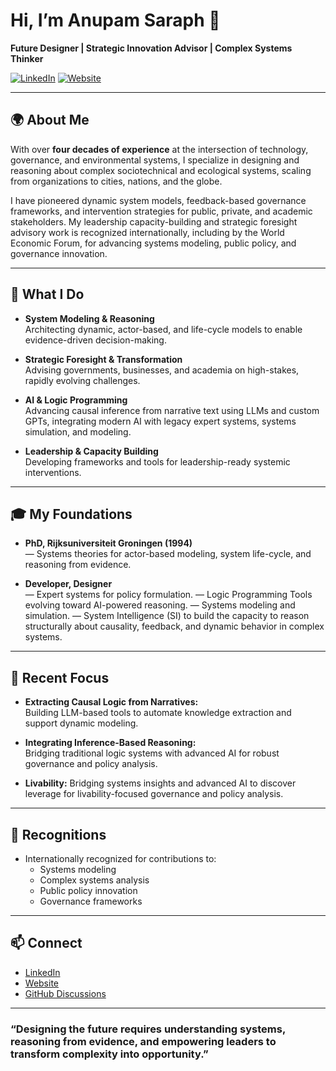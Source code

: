 # Hi, I’m Anupam Saraph 👋

**Future Designer | Strategic Innovation Advisor | Complex Systems Thinker**

[![LinkedIn](https://img.shields.io/badge/LinkedIn-blue?logo=linkedin)](https://linkedin.com/in/anupamsaraph)
[![Website](https://img.shields.io/badge/Website-green?logo=google-chrome)](https://anupam.saraph.in)

---

## 🌍 About Me

With over **four decades of experience** at the intersection of technology, governance, and environmental systems, I specialize in designing and reasoning about complex sociotechnical and ecological systems, scaling from organizations to cities, nations, and the globe.

I have pioneered dynamic system models, feedback-based governance frameworks, and intervention strategies for public, private, and academic stakeholders. My leadership capacity-building and strategic foresight advisory work is recognized internationally, including by the World Economic Forum, for advancing systems modeling, public policy, and governance innovation.

---

## 🧠 What I Do

- **System Modeling & Reasoning**  
  Architecting dynamic, actor-based, and life-cycle models to enable evidence-driven decision-making.

- **Strategic Foresight & Transformation**  
  Advising governments, businesses, and academia on high-stakes, rapidly evolving challenges.

- **AI & Logic Programming**  
  Advancing causal inference from narrative text using LLMs and custom GPTs, integrating modern AI with legacy expert systems, systems simulation, and modeling.

- **Leadership & Capacity Building**  
  Developing frameworks and tools for leadership-ready systemic interventions.

---

## 🎓 My Foundations

- **PhD, Rijksuniversiteit Groningen (1994)**  
  — Systems theories for actor-based modeling, system life-cycle, and reasoning from evidence.

- **Developer, Designer**  
  — Expert systems for policy formulation.
  — Logic Programming Tools evolving toward AI-powered reasoning.
  — Systems modeling and simulation.
  — System Intelligence (SI) to build the capacity to reason structurally about causality, feedback, and dynamic behavior in complex systems. 

---

## 🚀 Recent Focus

- **Extracting Causal Logic from Narratives:**  
  Building LLM-based tools to automate knowledge extraction and support dynamic modeling.

- **Integrating Inference-Based Reasoning:**  
  Bridging traditional logic systems with advanced AI for robust governance and policy analysis.

- **Livability:**
  Bridging systems insights and advanced AI to discover leverage for livability-focused governance and policy analysis.


---

## 🏅 Recognitions

- Internationally recognized for contributions to:
  - Systems modeling
  - Complex systems analysis
  - Public policy innovation
  - Governance frameworks

---

## 📫 Connect

- [LinkedIn](https://linkedin.com/in/anupamsaraph)
- [Website](https://anupam.saraph.in)
- [GitHub Discussions](https://github.com/AnupamSaraph)

---

### “Designing the future requires understanding systems, reasoning from evidence, and empowering leaders to transform complexity into opportunity.”
